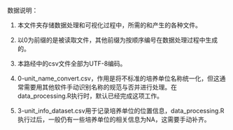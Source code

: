 数据说明：	

1. 本文件夹存储数据处理和可视化过程中，所需的和产生的各种文件。

2. 以0为前缀的是被读取文件，其他前缀为按顺序编号在数据处理过程中生成的。

3. 本路经中的csv文件全部为UTF-8编码。

4. 0-unit_name_convert.csv，作用是将不标准的培养单位名称统一化，但这通常需要用其他软件手动识别名称的规范与否并进行处理。在data_processing.R执行时，默认已经完成这项工作。

5. 3-unit_info_dataset.csv用于记录培养单位的位置信息，data_processing.R执行过后，一般仍有一些培养单位的相关信息为NA，这需要手动补齐。

   